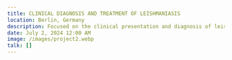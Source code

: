 ```yaml
---
title: CLINICAL DIAGNOSIS AND TREATMENT OF LEISHMANIASIS
location: Berlin, Germany
description: Focused on the clinical presentation and diagnosis of leishmaniasis, this seminar will cover modern diagnostic techniques and the latest advances in treatment options, including drug therapies and challenges in managing drug resistance.
date: July 2, 2024 12:00 AM
image: /images/project2.webp
talk: []
---
```

